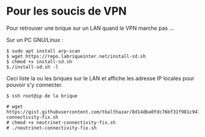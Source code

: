 <!-- TITLE: Vpn Problem -->
<!-- SUBTITLE: Fixing one kind of VPN issue -->

# Pour les soucis de VPN

Pour retrouver une brique sur un LAN quand le VPN marche pas ...

Sur un PC GNU/Linux :

```
$ sudo apt install arp-scan
$ wget https://repo.labriqueinter.net/install-sd.sh
$ chmod +x install-sd.sh
$./install-sd.sh -l
```

Ceci liste la ou les briques sur le LAN et affiche les adresse IP locales pour pouvoir s'y connecter.

`$ ssh root@ip de la brique`

```
# wget https://gist.githubusercontent.com/tbalthazar/8d14dba0fdc76bf31f981c94781ec7a3/raw/76a0c8d43480756dd302ef50f37b2aabd28e3022/neutrinet-connectivity-fix.sh
# chmod +x neutrinet-connectivity-fix.sh
# ./neutrinet-connectivity-fix.sh
```
